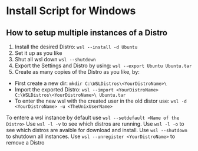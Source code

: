 # Install Script for Windows

## How to setup multiple instances of a Distro

1. Install the desired Distro: `wsl --install -d Ubuntu`
2. Set it up as you like
3. Shut all wsl down `wsl --shutdown`
4. Export the Settings and Distro by using: `wsl --export Ubuntu Ubuntu.tar`
5. Create as many copies of the Distro as you like, by: 
  - First create a new dir: `mkdir C:\WSLDistros\<YourDistroName>\`
  - Import the exported Distro: `wsl --import <YourDistroName> C:\WSLDistros\<YourDistroName>\ Ubuntu.tar`
  - To enter the new wsl with the created user in the old distor use: `wsl -d <YourDistroName> -u <TheUnixUserName>`

To entere a wsl instance by default use `wsl --setdefault <Name of the Distro>`
Use `wsl -l -v` to see which distros are running.
Use `wsl -l -o` to see which distros are avaible for download and install.
Use `wsl --shutdown` to shutdown all instances.
Use `wsl --unregister <YourDistroName>` to remove a Distro
